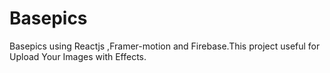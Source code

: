 # Basepics
Basepics using Reactjs ,Framer-motion and Firebase.This project useful for Upload Your Images with Effects.
